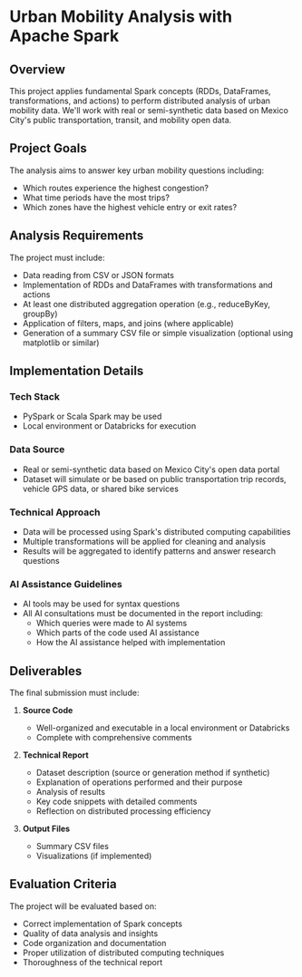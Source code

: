 # Urban Mobility Analysis with Apache Spark

## Overview
This project applies fundamental Spark concepts (RDDs, DataFrames, transformations, and actions) to perform distributed analysis of urban mobility data. We'll work with real or semi-synthetic data based on Mexico City's public transportation, transit, and mobility open data.

## Project Goals

The analysis aims to answer key urban mobility questions including:
- Which routes experience the highest congestion?
- What time periods have the most trips?
- Which zones have the highest vehicle entry or exit rates?

## Analysis Requirements

The project must include:
- Data reading from CSV or JSON formats
- Implementation of RDDs and DataFrames with transformations and actions
- At least one distributed aggregation operation (e.g., reduceByKey, groupBy)
- Application of filters, maps, and joins (where applicable)
- Generation of a summary CSV file or simple visualization (optional using matplotlib or similar)

## Implementation Details

### Tech Stack
- PySpark or Scala Spark may be used
- Local environment or Databricks for execution

### Data Source
- Real or semi-synthetic data based on Mexico City's open data portal
- Dataset will simulate or be based on public transportation trip records, vehicle GPS data, or shared bike services

### Technical Approach
- Data will be processed using Spark's distributed computing capabilities
- Multiple transformations will be applied for cleaning and analysis
- Results will be aggregated to identify patterns and answer research questions

### AI Assistance Guidelines
- AI tools may be used for syntax questions
- All AI consultations must be documented in the report including:
  - Which queries were made to AI systems
  - Which parts of the code used AI assistance
  - How the AI assistance helped with implementation

## Deliverables

The final submission must include:

1. **Source Code**
   - Well-organized and executable in a local environment or Databricks
   - Complete with comprehensive comments

2. **Technical Report**
   - Dataset description (source or generation method if synthetic)
   - Explanation of operations performed and their purpose
   - Analysis of results
   - Key code snippets with detailed comments
   - Reflection on distributed processing efficiency

3. **Output Files**
   - Summary CSV files
   - Visualizations (if implemented)

## Evaluation Criteria

The project will be evaluated based on:
- Correct implementation of Spark concepts
- Quality of data analysis and insights
- Code organization and documentation
- Proper utilization of distributed computing techniques
- Thoroughness of the technical report